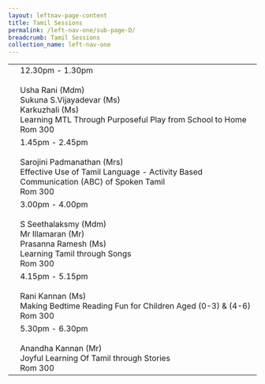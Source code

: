 ```yaml
---
layout: leftnav-page-content
title: Tamil Sessions
permalink: /left-nav-one/sub-page-D/
breadcrumb: Tamil Sessions
collection_name: left-nav-one
---
```


<table>
  <tr>
    <td>
    </td>
    <td>12.30pm - 1.30pm<br>
     <br> Usha Rani (Mdm) 
      <br>Sukuna S.Vijayadevar (Ms)
      <br>Karkuzhali (Ms)
      <br>Learning MTL Through Purposeful Play from School to Home<br> Rom 300
    </td>
  </tr>
  <tr>
    <td>
    </td>
    <td>1.45pm - 2.45pm<br>
     <br> Sarojini Padmanathan (Mrs)
     <br> Effective Use of Tamil Language
- Activity Based Communication (ABC) of Spoken Tamil
      <br> Rom 300
    </td>
  </tr>
    <tr>
    <td>
    </td>
    <td>3.00pm - 4.00pm<br>
     <br> S Seethalaksmy (Mdm)
      <br>Mr Illamaran (Mr)
      <br>Prasanna Ramesh (Ms)
     <br>Learning Tamil through Songs
      <br> Rom 300
    </td>
  </tr>
      <tr>
    <td>
    </td>
    <td>4.15pm - 5.15pm<br>
      <br>Rani Kannan (Ms)
     <br>Making Bedtime Reading Fun for Children Aged  (0-3) & (4-6)
      <br> Rom 300
    </td>
  </tr>
        <tr>
    <td>
    </td>
    <td>5.30pm - 6.30pm<br>
      <br>Anandha Kannan (Mr)
     <br> Joyful Learning Of Tamil through Stories 
      <br> Rom 300
    </td>
  </tr>

</table>
